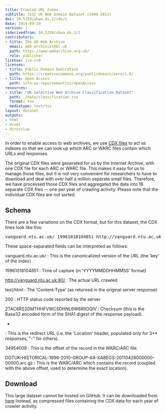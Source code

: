```yaml
---
title: Crawled URL Index
subtitle: JISC UK Web Domain Dataset (1996-2013)
doi: 10.5259/ukwa.ds.2/cdx/1
date: 2014-09-19
version: 1
isderivedfrom: 10.5259/ukwa.ds.1/1
contributors:
- title: The UK Web Archive
  email: web-archivist@bl.uk
  path: https://www.webarchive.org.uk/
  role: publisher
license: jia-cc0
licenses:
- title: Public Domain Dedication
  path: https://creativecommons.org/publicdomain/zero/1.0/
- title: Open Access
  path: info:eu-repo/semantics/openAccess
resources:
- title: "UK Selective Web Archive Classification Dataset"
  path: ./data/classification.tsv
  format: tsv
  mediatype: text/tsv
layout: dataset
outputs:
- html
- dcxml
- dcresolve
---
```


In order to enable access to web archives, we use [CDX files](https://archive.org/web/researcher/cdx_file_format.php) to act as indexes so that we can look up which ARC or WARC files contain which URLs and responses. 

The original CDX files were generated for us by the Internet Archive, with one CDX file for each ARC or WARC file. This makes it easy for us to manage those files, but it is not very convenient for researchers to have to download and deal with over half a million separate small files. Therefore, we have processed those CDX files and aggregated the  data into 18 separate CDX files -- one per year of crawling activity. Please note that the individual CDX files are not sorted.

Schema
------

There are a few variations on the CDX format, but for this dataset, the CDX lines look like this:

<pre>
vanguard.ntu.ac.uk/ 19961018104851 http://vanguard.ntu.ac.uk:80/ text/html 200 2TAC6RS2DMTHHFVWCSDHNL6W6RIIOQIV - 34954008 DOTUK-HISTORICAL-1996-2010-GROUP-AA-XABEGS-20110428000000-00000.arc.gz
</pre>

These space-separated fields can be interpreted as follows:

vanguard.ntu.ac.uk/ 
: This is the canonicalized version of the URL (the 'key' of the index)

19961018104851
: Time of capture (in 'YYYYMMDDHHMMSS' format)

http://vanguard.ntu.ac.uk:80/
: The actual URL crawled

text/html
: The 'Content-Type' (as returned in the original server response)

200
: HTTP status code reported by the server

2TAC6RS2DMTHHFVWCSDHNL6W6RIIOQIV
: Checksum (this is the Base32 encoded form of the SHA1 digest of the response payload).

-
: This is the redirect URL (i.e. the 'Location' header, populated only for 3** responses, "-" for others).

34954008 
: This is the offset of the record in the WARC/ARC file.

DOTUK-HISTORICAL-1996-2010-GROUP-AA-XABEGS-20110428000000-00000.arc.gz
: This is the WARC/ARC which contains the record (coupled with the above offset, used to determine the exact location).


Download
--------

This large dataset cannot be hosted on GitHub. It can be downloaded from [here](http://www.webarchive.org.uk/datasets/ukwa.ds.2/cdx/) instead, as compressed files containing the CDX data for each year of crawler activity.

